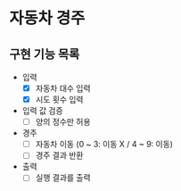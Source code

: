 # 자동차 경주 
## 구현 기능 목록
* 입력  
  * [X] 자동차 대수 입력  
  * [X] 시도 횟수 입력
* 입력 값 검증
  * [ ] 양의 정수만 허용
* 경주
  * [ ] 자동차 이동 (0 ~ 3: 이동 X / 4 ~ 9: 이동)
  * [ ] 경주 결과 반환
* 출력
  * [ ] 실행 결과를 출력